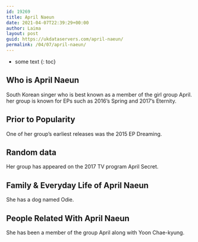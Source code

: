 ```yaml
---
id: 19269
title: April Naeun
date: 2021-04-07T22:39:29+00:00
author: Laima
layout: post
guid: https://ukdataservers.com/april-naeun/
permalink: /04/07/april-naeun/
---
```


* some text
{: toc}


## Who is April Naeun
                  
                  
                  
South Korean singer who is best known as a member of the girl group April. her group is known for EPs such as 2016&#8217;s Spring and 2017&#8217;s Eternity. 
                  
              
            
              
            
                
                
                
## Prior to Popularity
                  
                  
                  
One of her group&#8217;s earliest releases was the 2015 EP Dreaming. 
                  
              
            
              
            
                
                
                
## Random data
                  
                  
                  
Her group has appeared on the 2017 TV program April Secret. 
                  
              
            
              
            
                
                
                
## Family & Everyday Life of April Naeun
                  
                  
                  
She has a dog named Odie. 
                  
              
            
              
            
                
                
                
## People Related With April Naeun
                  
                  
                  
She has been a member of the group April along with Yoon Chae-kyung. 
                  
              
            
              
            
                
              
            
              
              
            
            
              
            
          
          
          